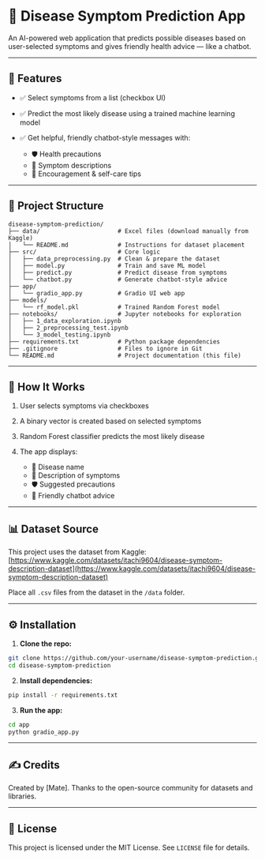 # 🧠 Disease Symptom Prediction App

An AI-powered web application that predicts possible diseases based on user-selected symptoms and gives friendly health advice — like a chatbot.

---

## 🚀 Features

* ✅ Select symptoms from a list (checkbox UI)
* ✅ Predict the most likely disease using a trained machine learning model
* ✅ Get helpful, friendly chatbot-style messages with:

  * 🛡️ Health precautions
  * 📖 Symptom descriptions
  * 💬 Encouragement & self-care tips

---

## 📂 Project Structure

```
disease-symptom-prediction/
├── data/                      # Excel files (download manually from Kaggle)
│   └── README.md              # Instructions for dataset placement
├── src/                       # Core logic
│   ├── data_preprocessing.py  # Clean & prepare the dataset
│   ├── model.py               # Train and save ML model
│   ├── predict.py             # Predict disease from symptoms
│   └── chatbot.py             # Generate chatbot-style advice
├── app/
│   └── gradio_app.py          # Gradio UI web app
├── models/
│   └── rf_model.pkl           # Trained Random Forest model
├── notebooks/                 # Jupyter notebooks for exploration
│   ├── 1_data_exploration.ipynb
│   ├── 2_preprocessing_test.ipynb
│   └── 3_model_testing.ipynb
├── requirements.txt           # Python package dependencies
├── .gitignore                 # Files to ignore in Git
└── README.md                  # Project documentation (this file)
```

---

## 🧠 How It Works

1. User selects symptoms via checkboxes
2. A binary vector is created based on selected symptoms
3. Random Forest classifier predicts the most likely disease
4. The app displays:

   * 🦠 Disease name
   * 📖 Description of symptoms
   * 🛡️ Suggested precautions
   * 💬 Friendly chatbot advice

---

## 📊 Dataset Source

This project uses the dataset from Kaggle:
[https://www.kaggle.com/datasets/itachi9604/disease-symptom-description-dataset](https://www.kaggle.com/datasets/itachi9604/disease-symptom-description-dataset)

Place all `.csv` files from the dataset in the `/data` folder.

---

## ⚙️ Installation

1. **Clone the repo:**

```bash
git clone https://github.com/your-username/disease-symptom-prediction.git
cd disease-symptom-prediction
```

2. **Install dependencies:**

```bash
pip install -r requirements.txt
```

3. **Run the app:**

```bash
cd app
python gradio_app.py
```

---

## ✍️ Credits

Created by \[Mate].
Thanks to the open-source community for datasets and libraries.

---

## 📄 License

This project is licensed under the MIT License. See `LICENSE` file for details.
